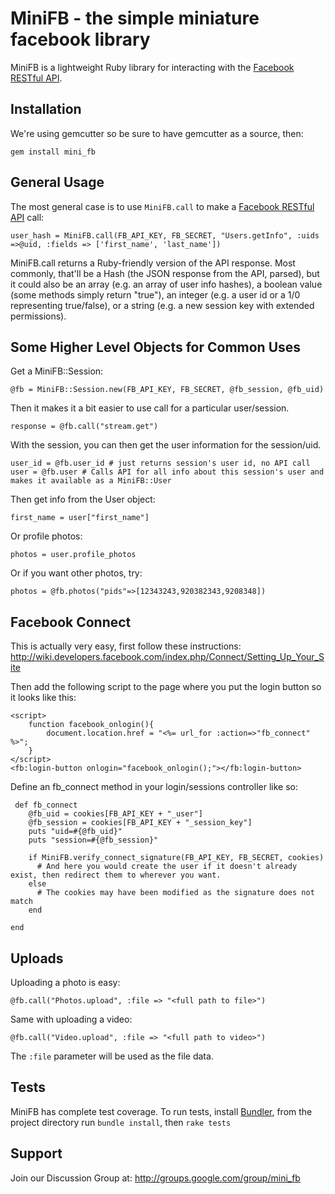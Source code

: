 MiniFB - the simple miniature facebook library
==============================================

MiniFB is a lightweight Ruby library for interacting with the [Facebook RESTful API][].

Installation
-------------

We're using gemcutter so be sure to have gemcutter as a source, then: 

    gem install mini_fb


General Usage
-------------

The most general case is to use `MiniFB.call` to make a [Facebook RESTful API][] call:

    user_hash = MiniFB.call(FB_API_KEY, FB_SECRET, "Users.getInfo", :uids =>@uid, :fields => ['first_name', 'last_name'])

MiniFB.call returns a Ruby-friendly version of the API response. Most commonly, that'll be a Hash (the JSON response
from the API, parsed), but it could also be an array (e.g. an array of user info hashes), a boolean value (some methods simply return 
"true"), an integer (e.g. a user id or a 1/0 representing true/false), or a string (e.g. a new session key with extended permissions).


Some Higher Level Objects for Common Uses
----------------------

Get a MiniFB::Session:

    @fb = MiniFB::Session.new(FB_API_KEY, FB_SECRET, @fb_session, @fb_uid)

Then it makes it a bit easier to use call for a particular user/session.

    response = @fb.call("stream.get")

With the session, you can then get the user information for the session/uid.

	user_id = @fb.user_id # just returns session's user id, no API call
    user = @fb.user # Calls API for all info about this session's user and makes it available as a MiniFB::User

Then get info from the User object:

    first_name = user["first_name"]

Or profile photos:

    photos = user.profile_photos

Or if you want other photos, try:

    photos = @fb.photos("pids"=>[12343243,920382343,9208348])

Facebook Connect
----------------

This is actually very easy, first follow these instructions: http://wiki.developers.facebook.com/index.php/Connect/Setting_Up_Your_Site

Then add the following script to the page where you put the login button so it looks like this:

    <script>
        function facebook_onlogin(){
            document.location.href = "<%= url_for :action=>"fb_connect" %>";
        }
    </script>
    <fb:login-button onlogin="facebook_onlogin();"></fb:login-button>

Define an fb_connect method in your login/sessions controller like so:

     def fb_connect
        @fb_uid = cookies[FB_API_KEY + "_user"]
        @fb_session = cookies[FB_API_KEY + "_session_key"]
        puts "uid=#{@fb_uid}"
        puts "session=#{@fb_session}"
        
        if MiniFB.verify_connect_signature(FB_API_KEY, FB_SECRET, cookies)
          # And here you would create the user if it doesn't already exist, then redirect them to wherever you want.
        else
          # The cookies may have been modified as the signature does not match
        end

    end


Uploads
-------

Uploading a photo is easy:

    @fb.call("Photos.upload", :file => "<full path to file>")

Same with uploading a video:

    @fb.call("Video.upload", :file => "<full path to video>")

The `:file` parameter will be used as the file data.

Tests
-----

MiniFB has complete test coverage. To run tests, install [Bundler](http://gembundler.com/), from the project directory 
run `bundle install`, then `rake tests`


Support
--------

Join our Discussion Group at: http://groups.google.com/group/mini_fb

[Facebook RESTful API]: http://wiki.developers.facebook.com/index.php/API